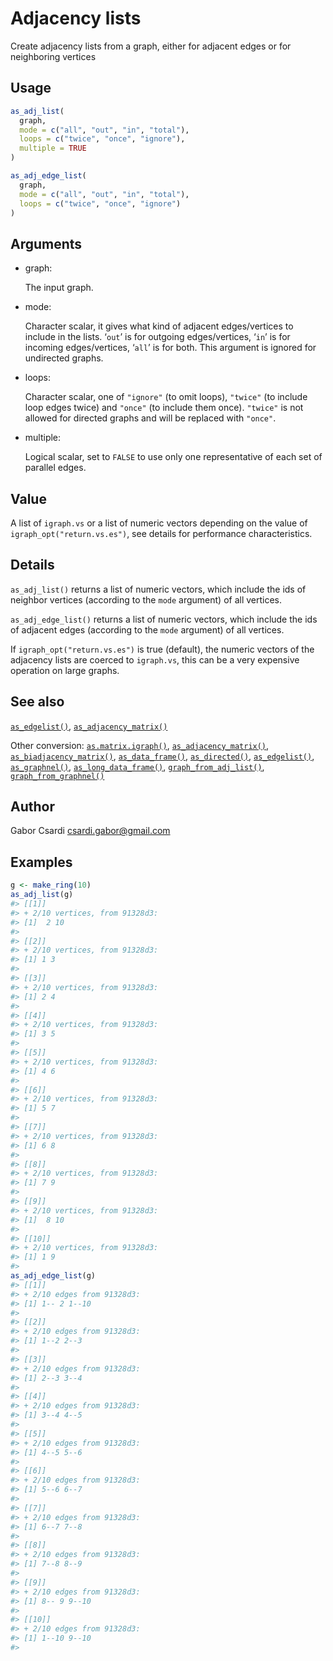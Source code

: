 # Adjacency lists

Create adjacency lists from a graph, either for adjacent edges or for
neighboring vertices

## Usage

``` r
as_adj_list(
  graph,
  mode = c("all", "out", "in", "total"),
  loops = c("twice", "once", "ignore"),
  multiple = TRUE
)

as_adj_edge_list(
  graph,
  mode = c("all", "out", "in", "total"),
  loops = c("twice", "once", "ignore")
)
```

## Arguments

- graph:

  The input graph.

- mode:

  Character scalar, it gives what kind of adjacent edges/vertices to
  include in the lists. ‘`out`’ is for outgoing edges/vertices, ‘`in`’
  is for incoming edges/vertices, ‘`all`’ is for both. This argument is
  ignored for undirected graphs.

- loops:

  Character scalar, one of `"ignore"` (to omit loops), `"twice"` (to
  include loop edges twice) and `"once"` (to include them once).
  `"twice"` is not allowed for directed graphs and will be replaced with
  `"once"`.

- multiple:

  Logical scalar, set to `FALSE` to use only one representative of each
  set of parallel edges.

## Value

A list of `igraph.vs` or a list of numeric vectors depending on the
value of `igraph_opt("return.vs.es")`, see details for performance
characteristics.

## Details

`as_adj_list()` returns a list of numeric vectors, which include the ids
of neighbor vertices (according to the `mode` argument) of all vertices.

`as_adj_edge_list()` returns a list of numeric vectors, which include
the ids of adjacent edges (according to the `mode` argument) of all
vertices.

If `igraph_opt("return.vs.es")` is true (default), the numeric vectors
of the adjacency lists are coerced to `igraph.vs`, this can be a very
expensive operation on large graphs.

## See also

[`as_edgelist()`](https://r.igraph.org/reference/as_edgelist.md),
[`as_adjacency_matrix()`](https://r.igraph.org/reference/as_adjacency_matrix.md)

Other conversion:
[`as.matrix.igraph()`](https://r.igraph.org/reference/as.matrix.igraph.md),
[`as_adjacency_matrix()`](https://r.igraph.org/reference/as_adjacency_matrix.md),
[`as_biadjacency_matrix()`](https://r.igraph.org/reference/as_biadjacency_matrix.md),
[`as_data_frame()`](https://r.igraph.org/reference/graph_from_data_frame.md),
[`as_directed()`](https://r.igraph.org/reference/as_directed.md),
[`as_edgelist()`](https://r.igraph.org/reference/as_edgelist.md),
[`as_graphnel()`](https://r.igraph.org/reference/as_graphnel.md),
[`as_long_data_frame()`](https://r.igraph.org/reference/as_long_data_frame.md),
[`graph_from_adj_list()`](https://r.igraph.org/reference/graph_from_adj_list.md),
[`graph_from_graphnel()`](https://r.igraph.org/reference/graph_from_graphnel.md)

## Author

Gabor Csardi <csardi.gabor@gmail.com>

## Examples

``` r
g <- make_ring(10)
as_adj_list(g)
#> [[1]]
#> + 2/10 vertices, from 91328d3:
#> [1]  2 10
#> 
#> [[2]]
#> + 2/10 vertices, from 91328d3:
#> [1] 1 3
#> 
#> [[3]]
#> + 2/10 vertices, from 91328d3:
#> [1] 2 4
#> 
#> [[4]]
#> + 2/10 vertices, from 91328d3:
#> [1] 3 5
#> 
#> [[5]]
#> + 2/10 vertices, from 91328d3:
#> [1] 4 6
#> 
#> [[6]]
#> + 2/10 vertices, from 91328d3:
#> [1] 5 7
#> 
#> [[7]]
#> + 2/10 vertices, from 91328d3:
#> [1] 6 8
#> 
#> [[8]]
#> + 2/10 vertices, from 91328d3:
#> [1] 7 9
#> 
#> [[9]]
#> + 2/10 vertices, from 91328d3:
#> [1]  8 10
#> 
#> [[10]]
#> + 2/10 vertices, from 91328d3:
#> [1] 1 9
#> 
as_adj_edge_list(g)
#> [[1]]
#> + 2/10 edges from 91328d3:
#> [1] 1-- 2 1--10
#> 
#> [[2]]
#> + 2/10 edges from 91328d3:
#> [1] 1--2 2--3
#> 
#> [[3]]
#> + 2/10 edges from 91328d3:
#> [1] 2--3 3--4
#> 
#> [[4]]
#> + 2/10 edges from 91328d3:
#> [1] 3--4 4--5
#> 
#> [[5]]
#> + 2/10 edges from 91328d3:
#> [1] 4--5 5--6
#> 
#> [[6]]
#> + 2/10 edges from 91328d3:
#> [1] 5--6 6--7
#> 
#> [[7]]
#> + 2/10 edges from 91328d3:
#> [1] 6--7 7--8
#> 
#> [[8]]
#> + 2/10 edges from 91328d3:
#> [1] 7--8 8--9
#> 
#> [[9]]
#> + 2/10 edges from 91328d3:
#> [1] 8-- 9 9--10
#> 
#> [[10]]
#> + 2/10 edges from 91328d3:
#> [1] 1--10 9--10
#> 
```
